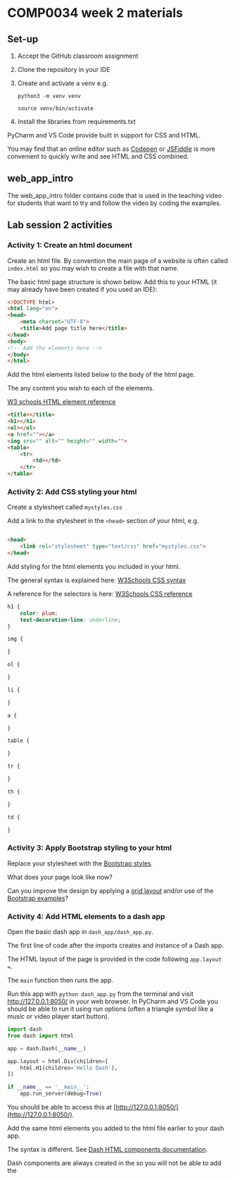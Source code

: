 # COMP0034 week 2 materials

## Set-up

1. Accept the GitHub classroom assignment
2. Clone the repository in your IDE
3. Create and activate a venv e.g.

   `python3 -m venv venv`

   `source venv/bin/activate`
5. Install the libraries from requirements.txt

PyCharm and VS Code provide built in support for CSS and HTML.

You may find that an online editor such as [Codepen](https://codepen.io) or [JSFiddle](https://jsfiddle.net) is more
convenient to quickly write and see HTML and CSS combined.

## web_app_intro

The web_app_intro folder contains code that is used in the teaching video for students that want to try and follow the
video by coding the examples.

## Lab session 2 activities

### Activity 1: Create an html document

Create an html file. By convention the main page of a website is often called `index.html` so you may wish to create a
file with that name.

The basic html page structure is shown below. Add this to your HTML (it may already have been created if you used an
IDE):

```html
<!DOCTYPE html>
<html lang="en">
<head>
    <meta charset="UTF-8">
    <title>Add page title here</title>
</head>
<body>
<!-- Add the elements here -->
</body>
</html>
```

Add the html elements listed below to the body of the html page.

The any content you wish to each of the elements.

[W3 schools HTML element reference](https://www.w3schools.com/tags/default.asp)

```html
<title></title>
<h1></h1>
<ol></ol>
<a href=""></a>
<img src="" alt="" height="" width="">
<table>
    <tr>
        <td></td>
    </tr>
</table>
```

### Activity 2: Add CSS styling your html

Create a stylesheet called `mystyles.css`

Add a link to the stylesheet in the `<head>` section of your html, e.g.

```html

<head>
    <link rel="stylesheet" type="text/css" href="mystyles.css">
</head>
```

Add styling for the html elements you included in your html.

The general syntax is explained here: [W3Schools CSS syntax](https://www.w3schools.com/css/css_syntax.asp)

A reference for the selectors is here: [W3Schools CSS reference](https://www.w3schools.com/cssref/default.asp)

```css
h1 {
    color: plum;
    text-decoration-line: underline;
}

img {

}

ol {

}

li {

}

a {

}

table {

}

tr {

}

th {

}

td {

}
```

### Activity 3: Apply Bootstrap styling to your html

Replace your stylesheet with the [Bootstrap styles](https://getbootstrap.com/docs/5.1/getting-started/introduction/).

What does your page look like now?

Can you improve the design by applying a [grid layout](https://getbootstrap.com/docs/5.1/layout/grid/) and/or use of
the [Bootstrap examples](https://getbootstrap.com/docs/5.0/examples/)?

### Activity 4: Add HTML elements to a dash app

Open the basic dash app in `dash_app/dash_app.py`.

The first line of code after the imports creates and instance of a Dash app.

The HTML layout of the page is provided in the code following `app.layout =`.

The `main` function then runs the app.

Run this app with `python dash_app.py` from the terminal and visit http://127.0.0.1:8050/ in your web browser. In
PyCharm and VS Code you should be able to run it using run options (often a triangle symbol like a music or video player
start button).

```python
import dash
from dash import html

app = dash.Dash(__name__)

app.layout = html.Div(children=[
    html.H1(children='Hello Dash'),
])

if __name__ == '__main__':
    app.run_server(debug=True)
```

You should be able to access this at [http://127.0.0.1:8050/](http://127.0.0.1:8050/).

Add the same html elements you added to the html file earlier to your dash app.

The syntax is different. See [Dash HTML components documentation](https://dash.plotly.com/dash-html-components).

Dash components are always created in the <body> so you will not be able to add the <title> element.

```python
from dash import html

html.H1(children='My title'),

html.Ol(children=[
    html.Li(children='List item 1'),
]),

html.A(children='Google', href='http://www.google.com'),

html.Img(src="https://www.ucl.ac.uk/cam/sites/cam/files/styles/medium_image/public/migrated-images/ucl-logo-colours-notext.gif?itok=dQiHrzS8", alt="UCL logo"),

html.Table(
   [
      html.Tr([
         html.Td(children='row 1 col 1'),
         html.Td(children='row 1 col 2')
      ]),
      html.Tr([
         html.Td(children='row 2 col 1'),
         html.Td(children='row 2 col 2')
      ])
   ]
),

```

### Activity 5: Add bootstrap CSS styling to the app

The `dash-bootstrap-components` library should have been installed from requirements.txt.

Apply the bootstrap styling to your dash_app e.g.:

```python
import dash
import dash_bootstrap_components as dbc
from dash import html

external_stylesheets = [dbc.themes.BOOTSTRAP]

app = dash.Dash(__name__, external_stylesheets=external_stylesheets)

app.layout = html.Div(children=[
    html.H1(children='Hello Dash'),
])

if __name__ == '__main__':
    app.run_server(debug=True)

```

### Activity 6: Apply a different external stylesheet

Replace bootstrap with another external stylesheet such as [Pure.css](https://purecss.io/start/)
or [materialize](https://materializecss.com/getting-started.html) e.g.

```python
external_stylesheets = [
    {
        "href": "https://unpkg.com/purecss@2.0.6/build/pure-min.css",
        "integrity": "sha384-Uu6IeWbM+gzNVXJcM9XV3SohHtmWE+3VGi496jvgX1jyvDTXfdK+rfZc8C1Aehk5",
        "crossorigin": "anonymous",
        "rel": "stylesheet",
    },
]
```

```python
external_stylesheets = [
    {
        "href": "https://cdnjs.cloudflare.com/ajax/libs/materialize/1.0.0/css/materialize.min.css",
        "rel": "stylesheet",
    },
]
```

### Activity 7: Apply a style sheet to your coursework dash app
Apply the HTML and CSS techniques covered today to your coursework.